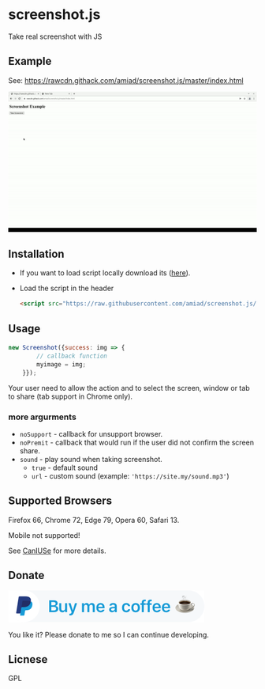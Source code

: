 # screenshot.js
Take real screenshot with JS

## Example
See: https://rawcdn.githack.com/amiad/screenshot.js/master/index.html

![example gif](https://raw.githubusercontent.com/amiad/screenshot.js/master/example.gif)

## Installation
* If you want to load script locally download its ([here](https://raw.githubusercontent.com/amiad/screenshot.js/master/screenshot.js)).
* Load the script in the header

  ```html
  <script src="https://raw.githubusercontent.com/amiad/screenshot.js/master/screenshot.js"></script>
  ```
  
## Usage
```js
new Screenshot({success: img => {
        // callback function
        myimage = img;
    }});
 ```
 Your user need to allow the action and to select the screen, window or tab to share (tab support in Chrome only).

### more argurments
* `noSupport` - callback for unsupport browser.
* `noPremit` - callback that would run if the user did not confirm the screen share.
* `sound` - play sound when taking screenshot.
  * `true` - default sound
  * `url` - custom sound (example: `'https://site.my/sound.mp3'`)

## Supported Browsers
Firefox 66, Chrome 72, Edge 79, Opera 60, Safari 13.

Mobile not supported!

See [CanIUSe](https://caniuse.com/?search=getDisplayMedia) for more details.

## Donate
[![donate](https://github.com/everdrone/coolbadge/raw/master/badges/Paypal/Coffee/Blue/Short.png)](https://paypal.com/amiad)

You like it? Please donate to me so I can continue developing.

## Licnese
GPL
